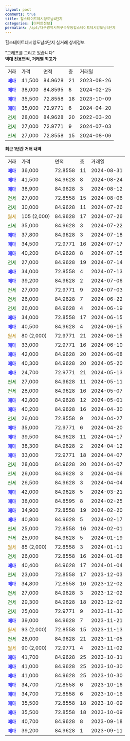 ```yaml
---
layout: post
comments: true
title: 힐스테이트데시앙도남4단지
categories: [아파트정보]
permalink: /apt/대구광역시북구국우동힐스테이트데시앙도남4단지
---
```


힐스테이트데시앙도남4단지 실거래 상세정보

<script type="text/javascript">
  google.charts.load('current', {'packages':['line', 'corechart']});
  google.charts.setOnLoadCallback(drawChart);

  function drawChart() {
    var data = new google.visualization.DataTable();
    data.addColumn('date', '거래일');
    data.addColumn('number', "매매");
    data.addColumn('number', "전세");
    data.addColumn('number', "전매");

    data.addRows([[new Date(Date.parse("2024-08-31")), 36000, null, null], [new Date(Date.parse("2024-08-24")), 41500, null, null], [new Date(Date.parse("2024-08-12")), 38900, null, null], [new Date(Date.parse("2024-08-06")), null, 27000, null], [new Date(Date.parse("2024-07-26")), null, 30000, null], [new Date(Date.parse("2024-07-26")), null, null, null], [new Date(Date.parse("2024-07-22")), null, 35000, null], [new Date(Date.parse("2024-07-18")), 37800, null, null], [new Date(Date.parse("2024-07-17")), 34500, null, null], [new Date(Date.parse("2024-07-15")), 40200, null, null], [new Date(Date.parse("2024-07-14")), null, 27000, null], [new Date(Date.parse("2024-07-13")), 34000, null, null], [new Date(Date.parse("2024-07-06")), 39200, null, null], [new Date(Date.parse("2024-07-03")), null, 27000, null], [new Date(Date.parse("2024-06-22")), null, 26000, null], [new Date(Date.parse("2024-06-19")), null, 26000, null], [new Date(Date.parse("2024-06-15")), 34000, null, null], [new Date(Date.parse("2024-06-15")), 40500, null, null], [new Date(Date.parse("2024-06-15")), null, null, null], [new Date(Date.parse("2024-06-10")), 33000, null, null], [new Date(Date.parse("2024-06-08")), 42000, null, null], [new Date(Date.parse("2024-05-20")), 40300, null, null], [new Date(Date.parse("2024-05-13")), 24700, null, null], [new Date(Date.parse("2024-05-11")), null, 27000, null], [new Date(Date.parse("2024-05-07")), null, 28000, null], [new Date(Date.parse("2024-05-01")), 42800, null, null], [new Date(Date.parse("2024-04-30")), 40200, null, null], [new Date(Date.parse("2024-04-27")), null, 26000, null], [new Date(Date.parse("2024-04-20")), 35000, null, null], [new Date(Date.parse("2024-04-17")), 39500, null, null], [new Date(Date.parse("2024-04-12")), 38300, null, null], [new Date(Date.parse("2024-04-07")), 33000, null, null], [new Date(Date.parse("2024-04-07")), null, 28000, null], [new Date(Date.parse("2024-04-06")), null, 26000, null], [new Date(Date.parse("2024-04-04")), null, 26500, null], [new Date(Date.parse("2024-03-21")), 42000, null, null], [new Date(Date.parse("2024-02-25")), 38000, null, null], [new Date(Date.parse("2024-02-20")), 34900, null, null], [new Date(Date.parse("2024-02-17")), 40800, null, null], [new Date(Date.parse("2024-02-01")), null, 25000, null], [new Date(Date.parse("2024-01-19")), null, 25000, null], [new Date(Date.parse("2024-01-11")), null, null, null], [new Date(Date.parse("2024-01-08")), null, 26000, null], [new Date(Date.parse("2024-01-04")), 40400, null, null], [new Date(Date.parse("2023-12-03")), null, 23000, null], [new Date(Date.parse("2023-12-02")), 34800, null, null], [new Date(Date.parse("2023-12-02")), null, 27000, null], [new Date(Date.parse("2023-12-02")), null, 29300, null], [new Date(Date.parse("2023-11-30")), null, 25000, null], [new Date(Date.parse("2023-11-21")), 39000, null, null], [new Date(Date.parse("2023-11-13")), null, null, null], [new Date(Date.parse("2023-11-05")), null, 26000, null], [new Date(Date.parse("2023-11-02")), null, null, null], [new Date(Date.parse("2023-10-31")), 41700, null, null], [new Date(Date.parse("2023-10-30")), 41000, null, null], [new Date(Date.parse("2023-10-30")), 41000, null, null], [new Date(Date.parse("2023-10-16")), 34700, null, null], [new Date(Date.parse("2023-10-16")), 34700, null, null], [new Date(Date.parse("2023-10-09")), 35500, null, null], [new Date(Date.parse("2023-10-09")), 35500, null, null], [new Date(Date.parse("2023-09-18")), 40700, null, null], [new Date(Date.parse("2023-09-11")), 39200, null, null]]);

    var options = {
      hAxis: {
        format: 'yyyy/MM/dd'
      },    
      lineWidth: 0,
      pointsVisible: true,    
      title: '최근 1년간 유형별 실거래가 분포',
      legend: { position: 'bottom' }
    };

    var formatter = new google.visualization.NumberFormat({pattern:'###,###'} );
    formatter.format(data, 1);
    formatter.format(data, 2);
    
    setTimeout(function() {
        var chart = new google.visualization.LineChart(document.getElementById('columnchart_material'));
        chart.draw(data, (options));
        document.getElementById('loading').style.display = 'none';
    }, 200);
  }
</script>


<div id="loading" style="z-index:20; display: block; margin-left: 0px">"그래프를 그리고 있습니다"</div>
<div id="columnchart_material" style="width: 95%; margin-left: 0px; display: block"></div>
<!-- contents start -->
<b>역대 전용면적, 거래별 최고가</b>
<table class="sortable">
    <tr>
      <td>거래</td>
      <td>가격</td>
      <td>면적</td>
      <td>층</td>
      <td>거래일</td>
    </tr>
        <tr>
          <td><a style="color: blue">매매</a></td>
          <td>41,500</td>
          <td>84.9628</td>
          <td>21</td>
          <td>2023-08-26</td>
        </tr>            <tr>
          <td><a style="color: blue">매매</a></td>
          <td>38,000</td>
          <td>84.8595</td>
          <td>8</td>
          <td>2024-02-25</td>
        </tr>            <tr>
          <td><a style="color: blue">매매</a></td>
          <td>35,500</td>
          <td>72.8558</td>
          <td>18</td>
          <td>2023-10-09</td>
        </tr>            <tr>
          <td><a style="color: blue">매매</a></td>
          <td>35,000</td>
          <td>72.9771</td>
          <td>6</td>
          <td>2024-04-20</td>
        </tr>        
        <tr>
              <td><a style="color: darkgreen">전세</a></td>
              <td>28,000</td>
              <td>84.9628</td>
              <td>20</td>
              <td>2022-03-20</td>
            </tr>            <tr>
              <td><a style="color: darkgreen">전세</a></td>
              <td>27,000</td>
              <td>72.9771</td>
              <td>9</td>
              <td>2024-07-03</td>
            </tr>            <tr>
              <td><a style="color: darkgreen">전세</a></td>
              <td>27,000</td>
              <td>72.8558</td>
              <td>15</td>
              <td>2024-08-06</td>
            </tr>        
    
</table>

<b>최근 1년간 거래 내역</b>

<table class="sortable">
    <tr>
      <td>거래</td>
      <td>가격</td>
      <td>면적</td>
      <td>층</td>
      <td>거래일</td>
    </tr>
    <tr>
      <td><a style="color: blue">매매</a></td>
      <td>36,000</td>
      <td>72.8558</td>
      <td>11</td>
      <td>2024-08-31</td>
    </tr>          <tr>
      <td><a style="color: blue">매매</a></td>
      <td>41,500</td>
      <td>84.9628</td>
      <td>8</td>
      <td>2024-08-24</td>
    </tr>          <tr>
      <td><a style="color: blue">매매</a></td>
      <td>38,900</td>
      <td>84.9628</td>
      <td>3</td>
      <td>2024-08-12</td>
    </tr>          <tr>
      <td><a style="color: darkgreen">전세</a></td>
      <td>27,000</td>
      <td>72.8558</td>
      <td>15</td>
      <td>2024-08-06</td>
    </tr>          <tr>
      <td><a style="color: darkgreen">전세</a></td>
      <td>30,000</td>
      <td>84.9628</td>
      <td>11</td>
      <td>2024-07-26</td>
    </tr>          <tr>
      <td><a style="color: darkgoldenrod">월세</a></td>
      <td>105 (2,000)</td>
      <td>84.9628</td>
      <td>17</td>
      <td>2024-07-26</td>
    </tr>          <tr>
      <td><a style="color: darkgreen">전세</a></td>
      <td>35,000</td>
      <td>84.9628</td>
      <td>3</td>
      <td>2024-07-22</td>
    </tr>          <tr>
      <td><a style="color: blue">매매</a></td>
      <td>37,800</td>
      <td>84.9628</td>
      <td>3</td>
      <td>2024-07-18</td>
    </tr>          <tr>
      <td><a style="color: blue">매매</a></td>
      <td>34,500</td>
      <td>72.9771</td>
      <td>16</td>
      <td>2024-07-17</td>
    </tr>          <tr>
      <td><a style="color: blue">매매</a></td>
      <td>40,200</td>
      <td>84.9628</td>
      <td>8</td>
      <td>2024-07-15</td>
    </tr>          <tr>
      <td><a style="color: darkgreen">전세</a></td>
      <td>27,000</td>
      <td>84.9628</td>
      <td>19</td>
      <td>2024-07-14</td>
    </tr>          <tr>
      <td><a style="color: blue">매매</a></td>
      <td>34,000</td>
      <td>72.8558</td>
      <td>4</td>
      <td>2024-07-13</td>
    </tr>          <tr>
      <td><a style="color: blue">매매</a></td>
      <td>39,200</td>
      <td>84.9628</td>
      <td>2</td>
      <td>2024-07-06</td>
    </tr>          <tr>
      <td><a style="color: darkgreen">전세</a></td>
      <td>27,000</td>
      <td>72.9771</td>
      <td>9</td>
      <td>2024-07-03</td>
    </tr>          <tr>
      <td><a style="color: darkgreen">전세</a></td>
      <td>26,000</td>
      <td>84.9628</td>
      <td>7</td>
      <td>2024-06-22</td>
    </tr>          <tr>
      <td><a style="color: darkgreen">전세</a></td>
      <td>26,000</td>
      <td>84.9628</td>
      <td>4</td>
      <td>2024-06-19</td>
    </tr>          <tr>
      <td><a style="color: blue">매매</a></td>
      <td>34,000</td>
      <td>72.8558</td>
      <td>17</td>
      <td>2024-06-15</td>
    </tr>          <tr>
      <td><a style="color: blue">매매</a></td>
      <td>40,500</td>
      <td>84.9628</td>
      <td>4</td>
      <td>2024-06-15</td>
    </tr>          <tr>
      <td><a style="color: darkgoldenrod">월세</a></td>
      <td>80 (2,000)</td>
      <td>72.9771</td>
      <td>21</td>
      <td>2024-06-15</td>
    </tr>          <tr>
      <td><a style="color: blue">매매</a></td>
      <td>33,000</td>
      <td>72.9771</td>
      <td>16</td>
      <td>2024-06-10</td>
    </tr>          <tr>
      <td><a style="color: blue">매매</a></td>
      <td>42,000</td>
      <td>84.9628</td>
      <td>20</td>
      <td>2024-06-08</td>
    </tr>          <tr>
      <td><a style="color: blue">매매</a></td>
      <td>40,300</td>
      <td>84.9628</td>
      <td>20</td>
      <td>2024-05-20</td>
    </tr>          <tr>
      <td><a style="color: blue">매매</a></td>
      <td>24,700</td>
      <td>72.9771</td>
      <td>21</td>
      <td>2024-05-13</td>
    </tr>          <tr>
      <td><a style="color: darkgreen">전세</a></td>
      <td>27,000</td>
      <td>84.9628</td>
      <td>11</td>
      <td>2024-05-11</td>
    </tr>          <tr>
      <td><a style="color: darkgreen">전세</a></td>
      <td>28,000</td>
      <td>84.9628</td>
      <td>16</td>
      <td>2024-05-07</td>
    </tr>          <tr>
      <td><a style="color: blue">매매</a></td>
      <td>42,800</td>
      <td>84.9628</td>
      <td>12</td>
      <td>2024-05-01</td>
    </tr>          <tr>
      <td><a style="color: blue">매매</a></td>
      <td>40,200</td>
      <td>84.9628</td>
      <td>16</td>
      <td>2024-04-30</td>
    </tr>          <tr>
      <td><a style="color: darkgreen">전세</a></td>
      <td>26,000</td>
      <td>72.8558</td>
      <td>9</td>
      <td>2024-04-27</td>
    </tr>          <tr>
      <td><a style="color: blue">매매</a></td>
      <td>35,000</td>
      <td>72.9771</td>
      <td>6</td>
      <td>2024-04-20</td>
    </tr>          <tr>
      <td><a style="color: blue">매매</a></td>
      <td>39,500</td>
      <td>84.9628</td>
      <td>11</td>
      <td>2024-04-17</td>
    </tr>          <tr>
      <td><a style="color: blue">매매</a></td>
      <td>38,300</td>
      <td>84.9628</td>
      <td>2</td>
      <td>2024-04-12</td>
    </tr>          <tr>
      <td><a style="color: blue">매매</a></td>
      <td>33,000</td>
      <td>72.9771</td>
      <td>18</td>
      <td>2024-04-07</td>
    </tr>          <tr>
      <td><a style="color: darkgreen">전세</a></td>
      <td>28,000</td>
      <td>84.9628</td>
      <td>20</td>
      <td>2024-04-07</td>
    </tr>          <tr>
      <td><a style="color: darkgreen">전세</a></td>
      <td>26,000</td>
      <td>84.9628</td>
      <td>3</td>
      <td>2024-04-06</td>
    </tr>          <tr>
      <td><a style="color: darkgreen">전세</a></td>
      <td>26,500</td>
      <td>84.9628</td>
      <td>3</td>
      <td>2024-04-04</td>
    </tr>          <tr>
      <td><a style="color: blue">매매</a></td>
      <td>42,000</td>
      <td>84.9628</td>
      <td>5</td>
      <td>2024-03-21</td>
    </tr>          <tr>
      <td><a style="color: blue">매매</a></td>
      <td>38,000</td>
      <td>84.8595</td>
      <td>8</td>
      <td>2024-02-25</td>
    </tr>          <tr>
      <td><a style="color: blue">매매</a></td>
      <td>34,900</td>
      <td>72.8558</td>
      <td>19</td>
      <td>2024-02-20</td>
    </tr>          <tr>
      <td><a style="color: blue">매매</a></td>
      <td>40,800</td>
      <td>84.9628</td>
      <td>5</td>
      <td>2024-02-17</td>
    </tr>          <tr>
      <td><a style="color: darkgreen">전세</a></td>
      <td>25,000</td>
      <td>72.8558</td>
      <td>16</td>
      <td>2024-02-01</td>
    </tr>          <tr>
      <td><a style="color: darkgreen">전세</a></td>
      <td>25,000</td>
      <td>84.9628</td>
      <td>5</td>
      <td>2024-01-19</td>
    </tr>          <tr>
      <td><a style="color: darkgoldenrod">월세</a></td>
      <td>85 (2,000)</td>
      <td>72.8558</td>
      <td>3</td>
      <td>2024-01-11</td>
    </tr>          <tr>
      <td><a style="color: darkgreen">전세</a></td>
      <td>26,000</td>
      <td>72.8558</td>
      <td>16</td>
      <td>2024-01-08</td>
    </tr>          <tr>
      <td><a style="color: blue">매매</a></td>
      <td>40,400</td>
      <td>84.9628</td>
      <td>17</td>
      <td>2024-01-04</td>
    </tr>          <tr>
      <td><a style="color: darkgreen">전세</a></td>
      <td>23,000</td>
      <td>72.8558</td>
      <td>17</td>
      <td>2023-12-03</td>
    </tr>          <tr>
      <td><a style="color: blue">매매</a></td>
      <td>34,800</td>
      <td>72.8558</td>
      <td>16</td>
      <td>2023-12-02</td>
    </tr>          <tr>
      <td><a style="color: darkgreen">전세</a></td>
      <td>27,000</td>
      <td>84.9628</td>
      <td>3</td>
      <td>2023-12-02</td>
    </tr>          <tr>
      <td><a style="color: darkgreen">전세</a></td>
      <td>29,300</td>
      <td>84.9628</td>
      <td>18</td>
      <td>2023-12-02</td>
    </tr>          <tr>
      <td><a style="color: darkgreen">전세</a></td>
      <td>25,000</td>
      <td>72.9771</td>
      <td>9</td>
      <td>2023-11-30</td>
    </tr>          <tr>
      <td><a style="color: blue">매매</a></td>
      <td>39,000</td>
      <td>84.9628</td>
      <td>7</td>
      <td>2023-11-21</td>
    </tr>          <tr>
      <td><a style="color: darkgoldenrod">월세</a></td>
      <td>93 (2,000)</td>
      <td>72.8558</td>
      <td>15</td>
      <td>2023-11-13</td>
    </tr>          <tr>
      <td><a style="color: darkgreen">전세</a></td>
      <td>26,000</td>
      <td>84.9628</td>
      <td>21</td>
      <td>2023-11-05</td>
    </tr>          <tr>
      <td><a style="color: darkgoldenrod">월세</a></td>
      <td>90 (2,000)</td>
      <td>72.9771</td>
      <td>4</td>
      <td>2023-11-02</td>
    </tr>          <tr>
      <td><a style="color: blue">매매</a></td>
      <td>41,700</td>
      <td>84.9628</td>
      <td>25</td>
      <td>2023-10-31</td>
    </tr>          <tr>
      <td><a style="color: blue">매매</a></td>
      <td>41,000</td>
      <td>84.9628</td>
      <td>25</td>
      <td>2023-10-30</td>
    </tr>          <tr>
      <td><a style="color: blue">매매</a></td>
      <td>41,000</td>
      <td>84.9628</td>
      <td>25</td>
      <td>2023-10-30</td>
    </tr>          <tr>
      <td><a style="color: blue">매매</a></td>
      <td>34,700</td>
      <td>72.8558</td>
      <td>6</td>
      <td>2023-10-16</td>
    </tr>          <tr>
      <td><a style="color: blue">매매</a></td>
      <td>34,700</td>
      <td>72.8558</td>
      <td>6</td>
      <td>2023-10-16</td>
    </tr>          <tr>
      <td><a style="color: blue">매매</a></td>
      <td>35,500</td>
      <td>72.8558</td>
      <td>18</td>
      <td>2023-10-09</td>
    </tr>          <tr>
      <td><a style="color: blue">매매</a></td>
      <td>35,500</td>
      <td>72.8558</td>
      <td>18</td>
      <td>2023-10-09</td>
    </tr>          <tr>
      <td><a style="color: blue">매매</a></td>
      <td>40,700</td>
      <td>84.9628</td>
      <td>8</td>
      <td>2023-09-18</td>
    </tr>          <tr>
      <td><a style="color: blue">매매</a></td>
      <td>39,200</td>
      <td>84.9628</td>
      <td>1</td>
      <td>2023-09-11</td>
    </tr>      </table>
<!-- contents end -->    

